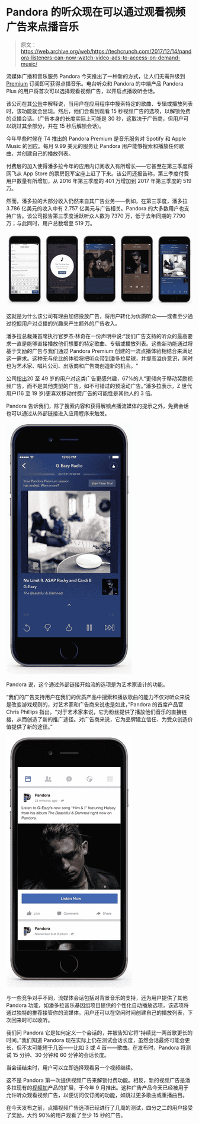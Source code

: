 # Pandora 的听众现在可以通过观看视频广告来点播音乐

> 原文：<https://web.archive.org/web/https://techcrunch.com/2017/12/14/pandora-listeners-can-now-watch-video-ads-to-access-on-demand-music/>

流媒体广播和音乐服务 Pandora 今天推出了一种新的方式，让人们无需升级到 [Premium](https://web.archive.org/web/20230307142250/https://www.pandora.com/upgrade/premium) 订阅即可获得点播音乐。电台听众和 Pandora 的中端产品 Pandora Plus 的用户将首次可以选择观看视频广告，以开启点播收听会话。

该公司在其[公告](https://web.archive.org/web/20230307142250/http://blog.pandora.com/us/unlock-access-to-on-demand-listening-experiences/)中解释说，当用户在应用程序中搜索特定的歌曲、专辑或播放列表时，该功能就会出现。然后，他们会看到观看 15 秒视频广告的选项，以解锁免费的点播会话。(广告本身的长度实际上可能是 30 秒，这取决于广告商，但用户可以跳过其余部分，并在 15 秒后解锁会话)。

今年早些时候在 T4 推出的 Pandora Premium 是音乐服务对 Spotify 和 Apple Music 的回应。每月 9.99 美元的服务让 Pandora 用户能够搜索和播放任何歌曲，并创建自己的播放列表。

付费层的加入使得潘多拉今年的应用内订阅收入有所增长——它甚至在第三季度将网飞从 App Store 的票房冠军宝座上赶了下来。该公司还报告称，第三季度付费用户数量有所增加，从 2016 年第三季度的 401 万增加到 2017 年第三季度的 519 万。

然而，潘多拉的大部分收入仍然来自其广告业务——例如，在第三季度，潘多拉 3.786 亿美元的收入中有 2.757 亿美元与广告相关。Pandora 的大多数用户也支持广告。该公司报告第三季度活跃听众人数为 7370 万，低于去年同期的 7790 万；与此同时，用户总数增至 519 万。

![](img/32391b6bde76604cfd865a29a280c810.png)

这就是为什么该公司有理由加倍投放广告，将用户转化为优质听众——或者至少通过挖掘用户对点播的兴趣来产生额外的广告收入。

潘多拉总裁兼首席执行官罗杰·林奇在一份声明中说:“我们广告支持的听众的最高要求一直是能够直接播放他们想要的特定歌曲、专辑或播放列表。这些新功能通过将基于奖励的广告与我们通过 Pandora Premium 创建的一流点播体验相结合来满足这一需求。这种无与伦比的体验将把听众带到潘多拉星球，并提高溢价意识，同时也为艺术家、唱片公司、出版商和广告商创造新的机会。"

公司[指出](https://web.archive.org/web/20230307142250/http://pandoraforbrands.com/insight/products_the-new-value-exchange/)20 至 49 岁的用户对这类广告更感兴趣，67%的人“更倾向于移动奖励视频广告，而不是其他类型的广告，如不可错过的预滚动广告。”潘多拉表示，Z 世代用户(16 至 19 岁)更喜欢移动付费广告的可能性是其他人的 3 倍。

Pandora 告诉我们，除了搜索内容和获得解锁点播流媒体的提示之外，免费会话也可以通过从外部链接进入应用程序来触发。

![](img/67d585918e400594e3aac391192b083b.png)

Pandora 说，这个通过外部链接开始流的选项是为艺术家设计的功能。

“我们的广告支持用户在我们的优质产品中搜索和播放歌曲的能力不仅对听众来说是改变游戏规则的，对艺术家和广告商来说也是如此，”Pandora 的首席产品官 Chris Phillips 指出。“对于艺术家来说，它为粉丝提供了播放他们音乐的直接链接，从而创造了新的推广途径。对广告商来说，它为品牌建立信任、为受众创造价值提供了新的途径。”

![](img/e3f87f6943d97f1fc5a8891d4635074c.png)

与一些竞争对手不同，流媒体会话包括对背景音乐的支持，还为用户提供了其他 Pandora 功能，如潘多拉音乐基因组项目提供的个性化自动播放选项，该选项将通过独特的推荐接管你的流媒体。用户还可以在空闲时间创建自己的播放列表，下次回来时可以收听。

我们问 Pandora 它是如何定义一个会话的，并被告知它将“持续比一两首歌更长的时间。”我们知道 Pandora 现在实际上仍在测试会话长度，虽然会话最终可能会更长，但不太可能短于几首——比如 3 或 4 首——歌曲。在发布时，Pandora 将测试 15 分钟、30 分钟和 60 分钟的会话长度。

当会话结束时，用户可以立即选择观看另一个视频继续。

这不是 Pandora 第一次提供视频广告来解锁付费功能。相反，新的视频广告是潘多拉现有的[视频加](https://web.archive.org/web/20230307142250/http://pandoraforbrands.com/solution/video-plus/)产品的扩展，于今年 9 月推出。这种广告产品今天已经被用于允许听众观看视频广告，以便访问仅订阅的功能，如跳过更多歌曲或重播曲目。

在今天发布之前，点播视频广告选项已经进行了几周的测试，四分之二的用户接受了奖励，大约 90%的用户观看了至少 15 秒的广告。